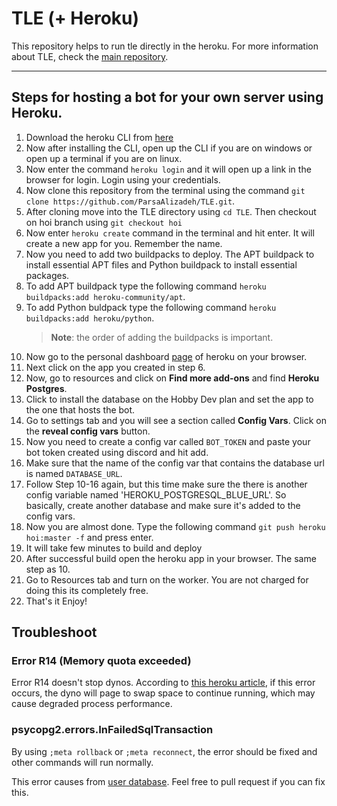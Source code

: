 # TLE (+ Heroku)

This repository helps to run tle directly in the heroku. For more information about TLE, check the [main repository](https://github.com/cheran-senthil/TLE).

---

## Steps for hosting a bot for your own server using Heroku.

1. Download the heroku CLI from [here](https://devcenter.heroku.com/articles/heroku-cli)
2. Now after installing the CLI, open up the CLI if you are on windows or open up a terminal if you are on linux.
3. Now enter the command `heroku login` and it will open up a link in the browser for login. Login using your credentials.
4. Now clone this repository from the terminal using the command `git clone https://github.com/ParsaAlizadeh/TLE.git`.
5. After cloning move into the TLE directory using `cd TLE`. Then checkout on hoi branch using `git checkout hoi`
6. Now enter `heroku create` command in the terminal and hit enter. It will create a new app for you. Remember the name.
7. Now you need to add two buildpacks to deploy. The APT buildpack to install essential APT files and Python buildpack to install essential packages.
8. To add APT buildpack type the following command `heroku buildpacks:add heroku-community/apt`.
9. To add Python buldpack type the following command `heroku buildpacks:add heroku/python`.
    > **Note**: the order of adding the buildpacks is important.
10. Now go to the personal dashboard [page](https://dashboard.heroku.com/apps) of heroku on your browser.
11. Next click on the app you created in step 6.
12. Now, go to resources and click on **Find more add-ons** and find **Heroku Postgres**. 
13. Click to install the database on the Hobby Dev plan and set the app to the one that hosts the bot.
14. Go to settings tab and you will see a section called **Config Vars**. Click on the **reveal config vars** button.
15. Now you need to create a config var called `BOT_TOKEN` and paste your bot token created using discord and hit add.
16. Make sure that the name of the config var that contains the database url is named `DATABASE_URL`.  
17. Follow Step 10-16 again, but this time make sure the there is another config variable named 'HEROKU_POSTGRESQL_BLUE_URL'. So basically, create another database and make sure it's added to the config vars.
18. Now you are almost done. Type the following command `git push heroku hoi:master -f` and press enter.
19. It will take few minutes to build and deploy
20. After successful build open the heroku app in your browser. The same step as 10.
21. Go to Resources tab and turn on the worker. You are not charged for doing this its completely free.
22. That's it Enjoy!

## Troubleshoot

### Error R14 (Memory quota exceeded)

Error R14 doesn't stop dynos. According to [this heroku article](https://devcenter.heroku.com/articles/error-codes#r14-memory-quota-exceeded),
if this error occurs, the dyno will page to swap space to continue running, which may cause degraded process performance.

### psycopg2.errors.InFailedSqlTransaction

By using `;meta rollback` or `;meta reconnect`, the error should be fixed and other commands will run normally.

This error causes from [user database](tle/util/db/user_db_conn.py). Feel free to pull request if you can fix this.
